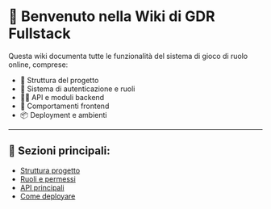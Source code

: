 # 📘 Benvenuto nella Wiki di GDR Fullstack

Questa wiki documenta tutte le funzionalità del sistema di gioco di ruolo online, comprese:

- 🧱 Struttura del progetto
- 🔐 Sistema di autenticazione e ruoli
- 🧑‍💻 API e moduli backend
- 🧭 Comportamenti frontend
- 📦 Deployment e ambienti

---

## 📌 Sezioni principali:

- [Struttura progetto](Struttura-progetto)
- [Ruoli e permessi](Ruoli-e-permessi)
- [API principali](API-principali)
- [Come deployare](Deployment)